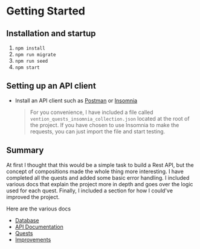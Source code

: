 # Getting Started

## Installation and startup

1. `npm install`
2. `npm run migrate`
3. `npm run seed`
4. `npm start`

## Setting up an API client

- Install an API client such as [Postman](https://www.postman.com/) or [Insomnia](https://insomnia.rest/)
  > For you convenience, I have included a file called `vention_quests_insomnia_collection.json` located at the root of the project. If you have chosen to use Insomnia to make the requests, you can just import the file and start testing.

## Summary

At first I thought that this would be a simple task to build a Rest API, but the concept of compositions made the whole thing more interesting. I have completed all the quests and added some basic error handling. I included various docs that explain the project more in depth and goes over the logic used for each quest. Finally, I included a section for how I could've improved the project.

Here are the various docs

- [Database](./database.md)
- [API Documentation](./api-docs.md)
- [Quests](./quests.md)
- [Improvements](./improvements.md)
